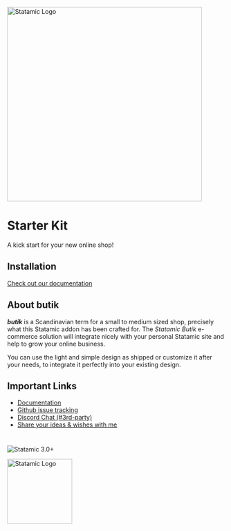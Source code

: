 <p><a href="https://butik.dev"><img src="https://gblobscdn.gitbook.com/assets%2F-MBPqCW_9mZOscDA0UNt%2F-MCbTP51Tnqt7THKzin9%2F-MCbVydXfB-cxDXNWUQ4%2Fbutik-logo.svg?alt=media&token=e62d1245-ac46-4ebe-b31e-3a78da016600" width="450" alt="Statamic Logo" /></a></p>

# Starter Kit

A kick start for your new online shop!

## Installation

[Check out our documentation](https://butik.dev)

## About butik

_**butik**_ is a Scandinavian term for a small to medium sized shop, precisely what this Statamic addon has been crafted for. The _Statamic Butik_ e-commerce solution will integrate nicely with your personal Statamic site and help to grow your online business.

You can use the light and simple design as shipped or customize it after your needs, to integrate it perfectly into your existing design.

## Important Links

* [Documentation](https://butik.dev)
* [Github issue tracking](https://github.com/jonassiewertsen/statamic-butik)
* [Discord Chat \(\#3rd-party\)](https://discord.com/invite/j4aQmZv)
* [Share your ideas & wishes with me](https://feedback.userreport.com/81c07a00-5ad7-4f63-b28d-503c3a76bfdc/)

[docs]: https://statamic.dev/
[discord]: https://statamic.com/discord
[contribution]: https://github.com/statamic/cms/blob/master/CONTRIBUTING.md
[cms-repo]: https://github.com/statamic/cms

#
![Statamic 3.0+](https://img.shields.io/badge/Statamic-3.0+-FF269E?style=for-the-badge&link=https://statamic.com)
<p><a href="https://butik.dev"><img src="https://gblobscdn.gitbook.com/assets%2F-MBPqCW_9mZOscDA0UNt%2F-MCbTP51Tnqt7THKzin9%2F-MCbVydXfB-cxDXNWUQ4%2Fbutik-logo.svg?alt=media&token=e62d1245-ac46-4ebe-b31e-3a78da016600" width="150" alt="Statamic Logo" /></a></p>

